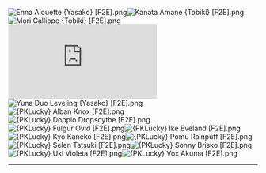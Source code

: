 ![Enna Alouette {Yasako} [F2E].png](https://raw.githubusercontent.com/Klokinator/FE-Repo/main/Portrait%20Repository/Non-FE%20Properties/VTubers/Enna%20Alouette%20%7BYasako%7D%20%5BF2E%5D.png "Enna Alouette {Yasako} [F2E].png")![Kanata Amane {Tobiki} [F2E].png](https://raw.githubusercontent.com/Klokinator/FE-Repo/main/Portrait%20Repository/Non-FE%20Properties/VTubers/Kanata%20Amane%20%7BTobiki%7D%20%5BF2E%5D.png "Kanata Amane {Tobiki} [F2E].png")![Mori Calliope {Tobiki} [F2E].png](https://raw.githubusercontent.com/Klokinator/FE-Repo/main/Portrait%20Repository/Non-FE%20Properties/VTubers/Mori%20Calliope%20%7BTobiki%7D%20%5BF2E%5D.png "Mori Calliope {Tobiki} [F2E].png")![Mug Usage Rights {Yasako}.txt](https://raw.githubusercontent.com/Klokinator/FE-Repo/main/Portrait%20Repository/Non-FE%20Properties/VTubers/Mug%20Usage%20Rights%20%7BYasako%7D.txt "Mug Usage Rights {Yasako}.txt")![Yuna Duo Leveling {Yasako} [F2E].png](https://raw.githubusercontent.com/Klokinator/FE-Repo/main/Portrait%20Repository/Non-FE%20Properties/VTubers/Yuna%20Duo%20Leveling%20%7BYasako%7D%20%5BF2E%5D.png "Yuna Duo Leveling {Yasako} [F2E].png")![{PKLucky} Alban Knox [F2E].png](https://raw.githubusercontent.com/Klokinator/FE-Repo/main/Portrait%20Repository/Non-FE%20Properties/VTubers/%7BPKLucky%7D%20Alban%20Knox%20%5BF2E%5D.png "{PKLucky} Alban Knox [F2E].png")![{PKLucky} Doppio Dropscythe [F2E].png](https://raw.githubusercontent.com/Klokinator/FE-Repo/main/Portrait%20Repository/Non-FE%20Properties/VTubers/%7BPKLucky%7D%20Doppio%20Dropscythe%20%5BF2E%5D.png "{PKLucky} Doppio Dropscythe [F2E].png")![{PKLucky} Fulgur Ovid [F2E].png](https://raw.githubusercontent.com/Klokinator/FE-Repo/main/Portrait%20Repository/Non-FE%20Properties/VTubers/%7BPKLucky%7D%20Fulgur%20Ovid%20%5BF2E%5D.png "{PKLucky} Fulgur Ovid [F2E].png")![{PKLucky} Ike Eveland [F2E].png](https://raw.githubusercontent.com/Klokinator/FE-Repo/main/Portrait%20Repository/Non-FE%20Properties/VTubers/%7BPKLucky%7D%20Ike%20Eveland%20%5BF2E%5D.png "{PKLucky} Ike Eveland [F2E].png")![{PKLucky} Kyo Kaneko [F2E].png](https://raw.githubusercontent.com/Klokinator/FE-Repo/main/Portrait%20Repository/Non-FE%20Properties/VTubers/%7BPKLucky%7D%20Kyo%20Kaneko%20%5BF2E%5D.png "{PKLucky} Kyo Kaneko [F2E].png")![{PKLucky} Pomu Rainpuff [F2E].png](https://raw.githubusercontent.com/Klokinator/FE-Repo/main/Portrait%20Repository/Non-FE%20Properties/VTubers/%7BPKLucky%7D%20Pomu%20Rainpuff%20%5BF2E%5D.png "{PKLucky} Pomu Rainpuff [F2E].png")![{PKLucky} Selen Tatsuki [F2E].png](https://raw.githubusercontent.com/Klokinator/FE-Repo/main/Portrait%20Repository/Non-FE%20Properties/VTubers/%7BPKLucky%7D%20Selen%20Tatsuki%20%5BF2E%5D.png "{PKLucky} Selen Tatsuki [F2E].png")![{PKLucky} Sonny Brisko [F2E].png](https://raw.githubusercontent.com/Klokinator/FE-Repo/main/Portrait%20Repository/Non-FE%20Properties/VTubers/%7BPKLucky%7D%20Sonny%20Brisko%20%5BF2E%5D.png "{PKLucky} Sonny Brisko [F2E].png")![{PKLucky} Uki Violeta [F2E].png](https://raw.githubusercontent.com/Klokinator/FE-Repo/main/Portrait%20Repository/Non-FE%20Properties/VTubers/%7BPKLucky%7D%20Uki%20Violeta%20%5BF2E%5D.png "{PKLucky} Uki Violeta [F2E].png")![{PKLucky} Vox Akuma [F2E].png](https://raw.githubusercontent.com/Klokinator/FE-Repo/main/Portrait%20Repository/Non-FE%20Properties/VTubers/%7BPKLucky%7D%20Vox%20Akuma%20%5BF2E%5D.png "{PKLucky} Vox Akuma [F2E].png")



----

